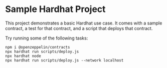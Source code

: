 # Sample Hardhat Project

This project demonstrates a basic Hardhat use case. It comes with a sample contract, a test for that contract, and a script that deploys that contract.

Try running some of the following tasks:

```shell
npm i @openzeppelin/contracts
npx hardhat run scripts/deploy.js
npx hardhat node
npx hardhat run scripts/deploy.js --network localhost
```
